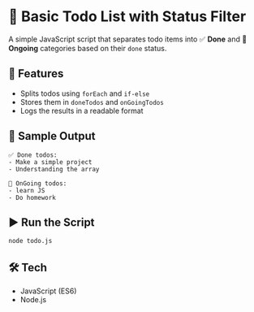 # 📝 Basic Todo List with Status Filter

A simple JavaScript script that separates todo items into ✅ **Done** and 🚧 **Ongoing** categories based on their `done` status.

## 📌 Features

- Splits todos using `forEach` and `if-else`
- Stores them in `doneTodos` and `onGoingTodos`
- Logs the results in a readable format

## 📂 Sample Output

```
✅ Done todos:
- Make a simple project
- Understanding the array

🚧 OnGoing todos:
- learn JS
- Do homework
```

## ▶️ Run the Script

```bash
node todo.js
```

## 🛠️ Tech

- JavaScript (ES6)
- Node.js
